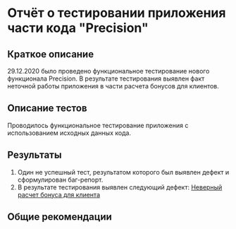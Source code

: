 # Отчёт о тестировании приложения части кода "Precision"
## Краткое описание
29.12.2020 было проведено функциональное тестирование нового функционала Precision. В результате тестирования выявлен факт неточной работы приложения в части расчета бонусов для клиентов. 

## Описание тестов

Проводилось функциональное тестирование приложения с использованием исходных данных кода.

## Результаты

1. Один не успешный тест, результатом которого был выявлен дефект и сформулирован баг-репорт.
2. В результате тестирования выявлен следующий дефект: [Неверный расчет бонуса для клиента](https://github.com/Budenovsky/Java_HW_2_Precision/issues/1#issue-776081913)

## Общие рекомендации
